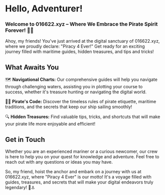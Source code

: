 # Hello, Adventurer!

### Welcome to 016622.xyz – Where We Embrace the Pirate Spirit Forever! 🏴‍☠️

Ahoy, my friends! You've just arrived at the digital sanctuary of 016622.xyz, where we proudly declare: "Piracy 4 Ever!" Get ready for an exciting journey filled with maritime guides, hidden treasures, and tips and tricks!

## What Awaits You

🗺️ **Navigational Charts:** Our comprehensive guides will help you navigate through challenging waters, assisting you in plotting your course to success, whether it's treasure hunting or navigating the digital world.

🏴‍☠️ **Pirate's Code:** Discover the timeless rules of pirate etiquette, maritime traditions, and the secrets that keep our ship sailing smoothly!

🔍 **Hidden Treasures:** Find valuable tips, tricks, and shortcuts that will make your pirate life more enjoyable and efficient!

## Get in Touch

Whether you are an experienced mariner or a curious newcomer, our crew is here to help you on your quest for knowledge and adventure. Feel free to reach out with any questions or ideas you may have.

So, my friend, hoist the anchor and embark on a journey with us at 016622.xyz, where "Piracy 4 Ever" is our motto! It's a voyage filled with guides, treasures, and secrets that will make your digital endeavors truly legendary! 🌊⚓️
